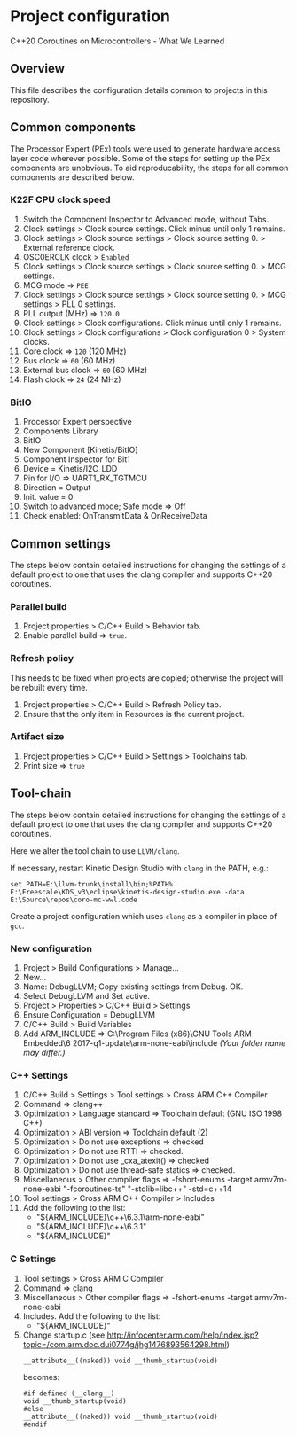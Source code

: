 # Project configuration
C++20 Coroutines on Microcontrollers - What We Learned

## Overview

This file describes the configuration details common to projects in this repository.

## Common components

The Processor Expert (PEx) tools were used to generate hardware access layer code wherever possible. Some of the steps for setting up the PEx components are unobvious. To aid reproducability, the steps for all common components are described below. 

### K22F CPU clock speed

1. Switch the Component Inspector to Advanced mode, without Tabs.
1. Clock settings > Clock source settings. Click minus until only 1 remains.
1. Clock settings > Clock source settings > Clock source setting 0. > External reference clock.
1. OSC0ERCLK clock > `Enabled`
1. Clock settings > Clock source settings > Clock source setting 0. > MCG settings. 
1. MCG mode => `PEE` 
1. Clock settings > Clock source settings > Clock source setting 0. > MCG settings > PLL 0 settings. 
1. PLL output (MHz) => `120.0`
1. Clock settings > Clock configurations. Click minus until only 1 remains.
1. Clock settings > Clock configurations > Clock configuration 0 > System clocks.
1. Core clock => `120` (120 MHz)
1. Bus  clock => `60` (60 MHz)
1. External bus clock => `60` (60 MHz)
1. Flash clock => `24` (24 MHz)

### BitIO

1. Processor Expert perspective 
1. Components Library
1. BitIO
1. New Component [Kinetis/BitIO]
1. Component Inspector for Bit1 
1. Device = Kinetis/I2C_LDD
1. Pin for I/O => UART1_RX_TGTMCU
1. Direction = Output
1. Init. value = 0
1. Switch to advanced mode; Safe mode => Off 
1. Check enabled: OnTransmitData & OnReceiveData

## Common settings

The steps below contain detailed instructions for changing the settings of a default project to one that uses the clang compiler and supports C++20 coroutines.

### Parallel build

1. Project properties > C/C++ Build > Behavior tab.
1. Enable parallel build => `true`.

### Refresh policy

This needs to be fixed when projects are copied; otherwise the project will be rebuilt every time. 

1. Project properties > C/C++ Build > Refresh Policy tab.
1. Ensure that the only item in Resources is the current project.

### Artifact size

1. Project properties > C/C++ Build > Settings > Toolchains tab.
1. Print size => `true`

## Tool-chain

The steps below contain detailed instructions for changing the settings of a default project to one that uses the clang compiler and supports C++20 coroutines.

Here we alter the tool chain to use `LLVM/clang`.

If necessary, restart Kinetic Design Studio with `clang` in the PATH, e.g.:

```
set PATH=E:\llvm-trunk\install\bin;%PATH%
E:\Freescale\KDS_v3\eclipse\kinetis-design-studio.exe -data E:\Source\repos\coro-mc-wwl.code
```

Create a project configuration which uses `clang` as a compiler in place of `gcc`. 

### New configuration

1. Project > Build Configurations > Manage...
1. New...
1. Name: DebugLLVM; Copy existing settings from Debug. OK.
1. Select DebugLLVM and Set active.
1. Project > Properties > C/C++ Build > Settings
1. Ensure Configuration = DebugLLVM
1. C/C++ Build > Build Variables
1. Add ARM_INCLUDE => C:\Program Files (x86)\GNU Tools ARM Embedded\6 2017-q1-update\arm-none-eabi\include *(Your folder name may differ.)*

### C++ Settings

1. C/C++ Build > Settings > Tool settings > Cross ARM C++ Compiler 
1. Command => clang++
1. Optimization > Language standard => Toolchain default (GNU ISO 1998 C++)
1. Optimization > ABI version => Toolchain default (2)
1. Optimization > Do not use exceptions => checked
1. Optimization > Do not use RTTI => checked.
1. Optimization > Do not use _cxa_atexit() => checked
1. Optimization > Do not use thread-safe statics => checked.
1. Miscellaneous > Other compiler flags => -fshort-enums -target armv7m-none-eabi "-fcoroutines-ts" "-stdlib=libc++" -std=c++14 
1. Tool settings > Cross ARM C++ Compiler > Includes
1. Add the following to the list:
    - "${ARM_INCLUDE}\c++\6.3.1\arm-none-eabi"
    - "${ARM_INCLUDE}\c++\6.3.1"
    - "${ARM_INCLUDE}"

### C Settings

1. Tool settings > Cross ARM C Compiler 
1. Command => clang
1. Miscellaneous > Other compiler flags => -fshort-enums -target armv7m-none-eabi
1. Includes. Add the following to the list:
    - "${ARM_INCLUDE}"
1. Change startup.c (see http://infocenter.arm.com/help/index.jsp?topic=/com.arm.doc.dui0774g/jhg1476893564298.html)
	```
	__attribute__((naked)) void __thumb_startup(void)
	```
	becomes:
	```
	#if defined (__clang__)
	void __thumb_startup(void)
	#else
	__attribute__((naked)) void __thumb_startup(void)
	#endif
	```
